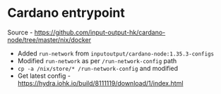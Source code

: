 # Cardano entrypoint

Source - https://github.com/input-output-hk/cardano-node/tree/master/nix/docker

- Added `run-network` from `inputoutput/cardano-node:1.35.3-configs` 
- Modified `run-network` as per `/run-network-config` path
- `cp -a /nix/store/* /run-network-config` and modified
- Get latest config - https://hydra.iohk.io/build/8111119/download/1/index.html